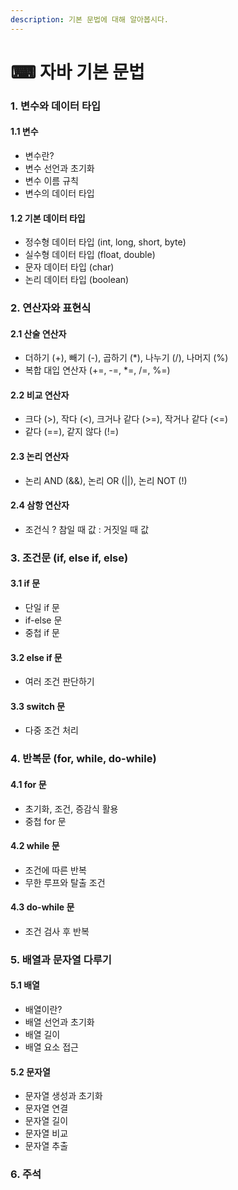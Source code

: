 ```yaml
---
description: 기본 문법에 대해 알아봅시다.
---
```


# ⌨ 자바 기본 문법

### 1. 변수와 데이터 타입

#### 1.1 변수

* 변수란?
* 변수 선언과 초기화
* 변수 이름 규칙
* 변수의 데이터 타입

#### 1.2 기본 데이터 타입

* 정수형 데이터 타입 (int, long, short, byte)
* 실수형 데이터 타입 (float, double)
* 문자 데이터 타입 (char)
* 논리 데이터 타입 (boolean)

### 2. 연산자와 표현식

#### 2.1 산술 연산자

* 더하기 (+), 빼기 (-), 곱하기 (\*), 나누기 (/), 나머지 (%)
* 복합 대입 연산자 (+=, -=, \*=, /=, %=)

#### 2.2 비교 연산자

* 크다 (>), 작다 (<), 크거나 같다 (>=), 작거나 같다 (<=)
* 같다 (==), 같지 않다 (!=)

#### 2.3 논리 연산자

* 논리 AND (&&), 논리 OR (||), 논리 NOT (!)

#### 2.4 삼항 연산자

* 조건식 ? 참일 때 값 : 거짓일 때 값

### 3. 조건문 (if, else if, else)

#### 3.1 if 문

* 단일 if 문
* if-else 문
* 중첩 if 문

#### 3.2 else if 문

* 여러 조건 판단하기

#### 3.3 switch 문

* 다중 조건 처리

### 4. 반복문 (for, while, do-while)

#### 4.1 for 문

* 초기화, 조건, 증감식 활용
* 중첩 for 문

#### 4.2 while 문

* 조건에 따른 반복
* 무한 루프와 탈출 조건

#### 4.3 do-while 문

* 조건 검사 후 반복

### 5. 배열과 문자열 다루기

#### 5.1 배열

* 배열이란?
* 배열 선언과 초기화
* 배열 길이
* 배열 요소 접근

#### 5.2 문자열

* 문자열 생성과 초기화
* 문자열 연결
* 문자열 길이
* 문자열 비교
* 문자열 추출

### 6. 주석

